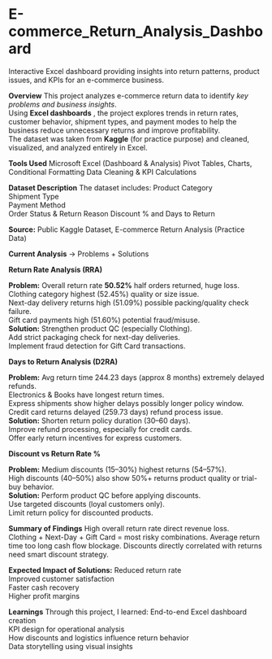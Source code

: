 # E-commerce_Return_Analysis_Dashboard
Interactive Excel dashboard providing insights into return patterns, product issues, and KPIs for an e-commerce business.

**Overview**
This project analyzes e-commerce return data to identify *key problems and business insights*.  
Using **Excel dashboards** , the project explores trends in return rates, customer behavior, shipment types, and payment modes to help the business reduce unnecessary returns and improve profitability.  
The dataset was taken from **Kaggle** (for practice purpose) and cleaned, visualized, and analyzed entirely in Excel.

**Tools Used**
Microsoft Excel (Dashboard & Analysis)
Pivot Tables, Charts, Conditional Formatting
Data Cleaning & KPI Calculations

**Dataset Description**
The dataset includes:
Product Category  
Shipment Type  
Payment Method  
Order Status & Return Reason
Discount % and Days to Return  

**Source:** Public Kaggle Dataset, E-commerce Return Analysis (Practice Data)

**Current Analysis** → Problems + Solutions

**Return Rate Analysis (RRA)**

**Problem:**
Overall return rate **50.52%** half orders returned, huge loss.  
Clothing category highest (52.45%) quality or size issue.  
Next-day delivery returns high (51.09%) possible packing/quality check failure.  
Gift card payments high (51.60%) potential fraud/misuse.  
**Solution:**
Strengthen product QC (especially Clothing).  
Add strict packaging check for next-day deliveries.  
Implement fraud detection for Gift Card transactions.

**Days to Return Analysis (D2RA)**

**Problem:**
Avg return time 244.23 days (approx 8 months) extremely delayed refunds.  
Electronics & Books have longest return times.  
Express shipments show higher delays possibly longer policy window.  
Credit card returns delayed (259.73 days) refund process issue.  
**Solution:**
Shorten return policy duration (30–60 days).  
Improve refund processing, especially for credit cards.  
Offer early return incentives for express customers.

**Discount vs Return Rate %**

**Problem:**
Medium discounts (15–30%) highest returns (54–57%).  
High discounts (40–50%) also show 50%+ returns product quality or trial-buy behavior.  
**Solution:**
Perform product QC before applying discounts.  
Use targeted discounts (loyal customers only).  
Limit return policy for discounted products.

**Summary of Findings**
High overall return rate direct revenue loss.  
Clothing + Next-Day + Gift Card = most risky combinations. 
Average return time too long cash flow blockage. 
Discounts directly correlated with returns need smart discount strategy.

**Expected Impact of Solutions:**
Reduced return rate  
Improved customer satisfaction  
Faster cash recovery  
Higher profit margins  

**Learnings**
Through this project, I learned:
End-to-end Excel dashboard creation  
KPI design for operational analysis                         
How discounts and logistics influence return behavior  
Data storytelling using visual insights  






















